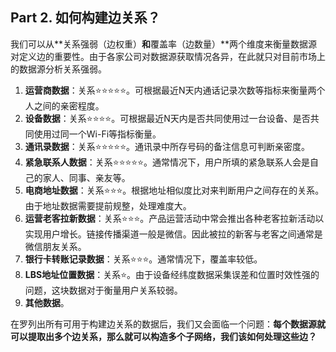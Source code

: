 ## Part 2. 如何构建边关系？

我们可以从**关系强弱（边权重）**和**覆盖率（边数量）**两个维度来衡量数据源对定义边的重要性。由于各家公司对数据源获取情况各异，在此就只对目前市场上的数据源分析关系强弱。

1. **运营商数据**：关系⭐️⭐️⭐️⭐️⭐️。可根据最近N天内通话记录次数等指标来衡量两个人之间的亲密程度。
2. **设备数据**：关系⭐️⭐️⭐️⭐️。可根据最近N天内是否共同使用过一台设备、是否共同使用过同一个Wi-Fi等指标衡量。
3. **通讯录数据**：关系⭐️⭐️⭐️⭐️⭐️。通讯录中所存号码的备注信息可判断亲密度。
4. **紧急联系人数据**：关系⭐️⭐️⭐️⭐️⭐️。通常情况下，用户所填的紧急联系人会是自己的家人、同事、亲友等。
5. **电商地址数据**：关系⭐️⭐️⭐️。根据地址相似度比对来判断用户之间存在的关系。由于地址数据需要提前规整，处理难度大。
6. **运营老客拉新数据**：关系⭐️⭐️⭐️。产品运营活动中常会推出各种老客拉新活动以实现用户增长。链接传播渠道一般是微信。因此被拉的新客与老客之间通常是微信朋友关系。
7. **银行卡转账记录数据**：关系⭐️⭐️⭐️。通常情况下，覆盖率较低。
8. **LBS地址位置数据**：关系⭐️。由于设备经纬度数据采集误差和位置时效性强的问题，这块数据对于衡量用户关系较弱。
9. **其他数据**。

在罗列出所有可用于构建边关系的数据后，我们又会面临一个问题：**每个数据源就可以提取出多个边关系，那么就可以构造多个子网络，我们该如何处理这些边？**

